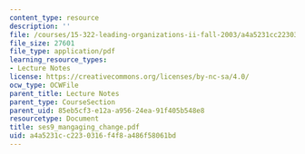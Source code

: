 ```yaml
---
content_type: resource
description: ''
file: /courses/15-322-leading-organizations-ii-fall-2003/a4a5231cc2230316f4f8a486f58061bd_ses9_mangaging_change.pdf
file_size: 27601
file_type: application/pdf
learning_resource_types:
- Lecture Notes
license: https://creativecommons.org/licenses/by-nc-sa/4.0/
ocw_type: OCWFile
parent_title: Lecture Notes
parent_type: CourseSection
parent_uid: 85eb5cf3-e12a-a956-24ea-91f405b548e8
resourcetype: Document
title: ses9_mangaging_change.pdf
uid: a4a5231c-c223-0316-f4f8-a486f58061bd
---
```

